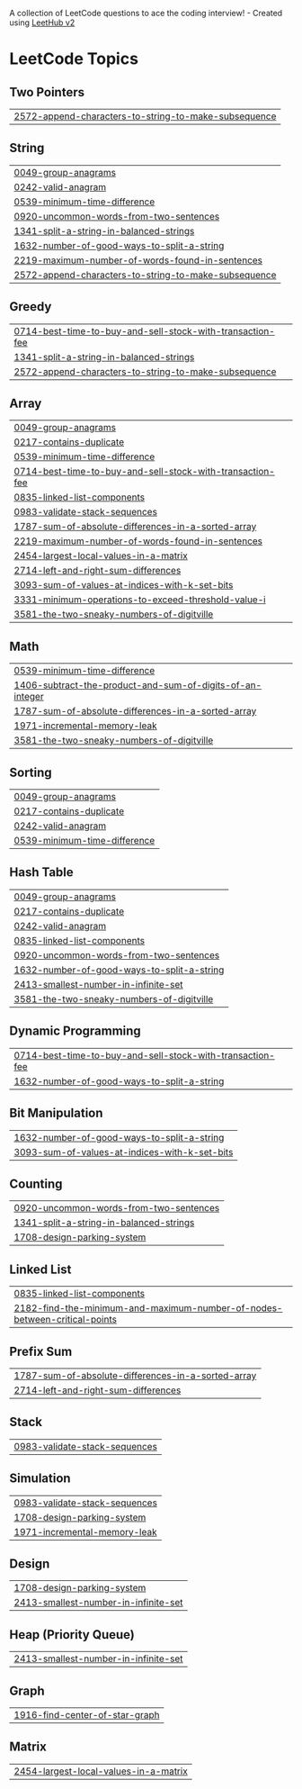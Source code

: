 A collection of LeetCode questions to ace the coding interview! - Created using [LeetHub v2](https://github.com/arunbhardwaj/LeetHub-2.0)
<!---LeetCode Topics Start-->
# LeetCode Topics
## Two Pointers
|  |
| ------- |
| [2572-append-characters-to-string-to-make-subsequence](https://github.com/IvoPatricio/LeetCode/tree/master/2572-append-characters-to-string-to-make-subsequence) |
## String
|  |
| ------- |
| [0049-group-anagrams](https://github.com/IvoPatricio/LeetCode/tree/master/0049-group-anagrams) |
| [0242-valid-anagram](https://github.com/IvoPatricio/LeetCode/tree/master/0242-valid-anagram) |
| [0539-minimum-time-difference](https://github.com/IvoPatricio/LeetCode/tree/master/0539-minimum-time-difference) |
| [0920-uncommon-words-from-two-sentences](https://github.com/IvoPatricio/LeetCode/tree/master/0920-uncommon-words-from-two-sentences) |
| [1341-split-a-string-in-balanced-strings](https://github.com/IvoPatricio/LeetCode/tree/master/1341-split-a-string-in-balanced-strings) |
| [1632-number-of-good-ways-to-split-a-string](https://github.com/IvoPatricio/LeetCode/tree/master/1632-number-of-good-ways-to-split-a-string) |
| [2219-maximum-number-of-words-found-in-sentences](https://github.com/IvoPatricio/LeetCode/tree/master/2219-maximum-number-of-words-found-in-sentences) |
| [2572-append-characters-to-string-to-make-subsequence](https://github.com/IvoPatricio/LeetCode/tree/master/2572-append-characters-to-string-to-make-subsequence) |
## Greedy
|  |
| ------- |
| [0714-best-time-to-buy-and-sell-stock-with-transaction-fee](https://github.com/IvoPatricio/LeetCode/tree/master/0714-best-time-to-buy-and-sell-stock-with-transaction-fee) |
| [1341-split-a-string-in-balanced-strings](https://github.com/IvoPatricio/LeetCode/tree/master/1341-split-a-string-in-balanced-strings) |
| [2572-append-characters-to-string-to-make-subsequence](https://github.com/IvoPatricio/LeetCode/tree/master/2572-append-characters-to-string-to-make-subsequence) |
## Array
|  |
| ------- |
| [0049-group-anagrams](https://github.com/IvoPatricio/LeetCode/tree/master/0049-group-anagrams) |
| [0217-contains-duplicate](https://github.com/IvoPatricio/LeetCode/tree/master/0217-contains-duplicate) |
| [0539-minimum-time-difference](https://github.com/IvoPatricio/LeetCode/tree/master/0539-minimum-time-difference) |
| [0714-best-time-to-buy-and-sell-stock-with-transaction-fee](https://github.com/IvoPatricio/LeetCode/tree/master/0714-best-time-to-buy-and-sell-stock-with-transaction-fee) |
| [0835-linked-list-components](https://github.com/IvoPatricio/LeetCode/tree/master/0835-linked-list-components) |
| [0983-validate-stack-sequences](https://github.com/IvoPatricio/LeetCode/tree/master/0983-validate-stack-sequences) |
| [1787-sum-of-absolute-differences-in-a-sorted-array](https://github.com/IvoPatricio/LeetCode/tree/master/1787-sum-of-absolute-differences-in-a-sorted-array) |
| [2219-maximum-number-of-words-found-in-sentences](https://github.com/IvoPatricio/LeetCode/tree/master/2219-maximum-number-of-words-found-in-sentences) |
| [2454-largest-local-values-in-a-matrix](https://github.com/IvoPatricio/LeetCode/tree/master/2454-largest-local-values-in-a-matrix) |
| [2714-left-and-right-sum-differences](https://github.com/IvoPatricio/LeetCode/tree/master/2714-left-and-right-sum-differences) |
| [3093-sum-of-values-at-indices-with-k-set-bits](https://github.com/IvoPatricio/LeetCode/tree/master/3093-sum-of-values-at-indices-with-k-set-bits) |
| [3331-minimum-operations-to-exceed-threshold-value-i](https://github.com/IvoPatricio/LeetCode/tree/master/3331-minimum-operations-to-exceed-threshold-value-i) |
| [3581-the-two-sneaky-numbers-of-digitville](https://github.com/IvoPatricio/LeetCode/tree/master/3581-the-two-sneaky-numbers-of-digitville) |
## Math
|  |
| ------- |
| [0539-minimum-time-difference](https://github.com/IvoPatricio/LeetCode/tree/master/0539-minimum-time-difference) |
| [1406-subtract-the-product-and-sum-of-digits-of-an-integer](https://github.com/IvoPatricio/LeetCode/tree/master/1406-subtract-the-product-and-sum-of-digits-of-an-integer) |
| [1787-sum-of-absolute-differences-in-a-sorted-array](https://github.com/IvoPatricio/LeetCode/tree/master/1787-sum-of-absolute-differences-in-a-sorted-array) |
| [1971-incremental-memory-leak](https://github.com/IvoPatricio/LeetCode/tree/master/1971-incremental-memory-leak) |
| [3581-the-two-sneaky-numbers-of-digitville](https://github.com/IvoPatricio/LeetCode/tree/master/3581-the-two-sneaky-numbers-of-digitville) |
## Sorting
|  |
| ------- |
| [0049-group-anagrams](https://github.com/IvoPatricio/LeetCode/tree/master/0049-group-anagrams) |
| [0217-contains-duplicate](https://github.com/IvoPatricio/LeetCode/tree/master/0217-contains-duplicate) |
| [0242-valid-anagram](https://github.com/IvoPatricio/LeetCode/tree/master/0242-valid-anagram) |
| [0539-minimum-time-difference](https://github.com/IvoPatricio/LeetCode/tree/master/0539-minimum-time-difference) |
## Hash Table
|  |
| ------- |
| [0049-group-anagrams](https://github.com/IvoPatricio/LeetCode/tree/master/0049-group-anagrams) |
| [0217-contains-duplicate](https://github.com/IvoPatricio/LeetCode/tree/master/0217-contains-duplicate) |
| [0242-valid-anagram](https://github.com/IvoPatricio/LeetCode/tree/master/0242-valid-anagram) |
| [0835-linked-list-components](https://github.com/IvoPatricio/LeetCode/tree/master/0835-linked-list-components) |
| [0920-uncommon-words-from-two-sentences](https://github.com/IvoPatricio/LeetCode/tree/master/0920-uncommon-words-from-two-sentences) |
| [1632-number-of-good-ways-to-split-a-string](https://github.com/IvoPatricio/LeetCode/tree/master/1632-number-of-good-ways-to-split-a-string) |
| [2413-smallest-number-in-infinite-set](https://github.com/IvoPatricio/LeetCode/tree/master/2413-smallest-number-in-infinite-set) |
| [3581-the-two-sneaky-numbers-of-digitville](https://github.com/IvoPatricio/LeetCode/tree/master/3581-the-two-sneaky-numbers-of-digitville) |
## Dynamic Programming
|  |
| ------- |
| [0714-best-time-to-buy-and-sell-stock-with-transaction-fee](https://github.com/IvoPatricio/LeetCode/tree/master/0714-best-time-to-buy-and-sell-stock-with-transaction-fee) |
| [1632-number-of-good-ways-to-split-a-string](https://github.com/IvoPatricio/LeetCode/tree/master/1632-number-of-good-ways-to-split-a-string) |
## Bit Manipulation
|  |
| ------- |
| [1632-number-of-good-ways-to-split-a-string](https://github.com/IvoPatricio/LeetCode/tree/master/1632-number-of-good-ways-to-split-a-string) |
| [3093-sum-of-values-at-indices-with-k-set-bits](https://github.com/IvoPatricio/LeetCode/tree/master/3093-sum-of-values-at-indices-with-k-set-bits) |
## Counting
|  |
| ------- |
| [0920-uncommon-words-from-two-sentences](https://github.com/IvoPatricio/LeetCode/tree/master/0920-uncommon-words-from-two-sentences) |
| [1341-split-a-string-in-balanced-strings](https://github.com/IvoPatricio/LeetCode/tree/master/1341-split-a-string-in-balanced-strings) |
| [1708-design-parking-system](https://github.com/IvoPatricio/LeetCode/tree/master/1708-design-parking-system) |
## Linked List
|  |
| ------- |
| [0835-linked-list-components](https://github.com/IvoPatricio/LeetCode/tree/master/0835-linked-list-components) |
| [2182-find-the-minimum-and-maximum-number-of-nodes-between-critical-points](https://github.com/IvoPatricio/LeetCode/tree/master/2182-find-the-minimum-and-maximum-number-of-nodes-between-critical-points) |
## Prefix Sum
|  |
| ------- |
| [1787-sum-of-absolute-differences-in-a-sorted-array](https://github.com/IvoPatricio/LeetCode/tree/master/1787-sum-of-absolute-differences-in-a-sorted-array) |
| [2714-left-and-right-sum-differences](https://github.com/IvoPatricio/LeetCode/tree/master/2714-left-and-right-sum-differences) |
## Stack
|  |
| ------- |
| [0983-validate-stack-sequences](https://github.com/IvoPatricio/LeetCode/tree/master/0983-validate-stack-sequences) |
## Simulation
|  |
| ------- |
| [0983-validate-stack-sequences](https://github.com/IvoPatricio/LeetCode/tree/master/0983-validate-stack-sequences) |
| [1708-design-parking-system](https://github.com/IvoPatricio/LeetCode/tree/master/1708-design-parking-system) |
| [1971-incremental-memory-leak](https://github.com/IvoPatricio/LeetCode/tree/master/1971-incremental-memory-leak) |
## Design
|  |
| ------- |
| [1708-design-parking-system](https://github.com/IvoPatricio/LeetCode/tree/master/1708-design-parking-system) |
| [2413-smallest-number-in-infinite-set](https://github.com/IvoPatricio/LeetCode/tree/master/2413-smallest-number-in-infinite-set) |
## Heap (Priority Queue)
|  |
| ------- |
| [2413-smallest-number-in-infinite-set](https://github.com/IvoPatricio/LeetCode/tree/master/2413-smallest-number-in-infinite-set) |
## Graph
|  |
| ------- |
| [1916-find-center-of-star-graph](https://github.com/IvoPatricio/LeetCode/tree/master/1916-find-center-of-star-graph) |
## Matrix
|  |
| ------- |
| [2454-largest-local-values-in-a-matrix](https://github.com/IvoPatricio/LeetCode/tree/master/2454-largest-local-values-in-a-matrix) |
<!---LeetCode Topics End-->
